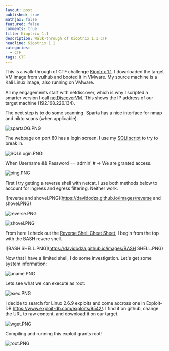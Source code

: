 ```yaml
---
layout: post
published: true
mathjax: false
featured: false
comments: true
title: Kioptrix 1.1
description: Walk-through of Kioptrix 1.1 CTF
headline: Kioptrix 1.1
categories:
  - CTF
tags: CTF
---
```


This is a walk-through of CTF challenge [Kioptrix 1.1](https://www.vulnhub.com/entry/kioptrix-level-11-2,23/). I downloaded the target VM image from vulhub and booted it in VMware. My source machine is a Kali Linux image, also running on VMware.

All my engagements start with netdiscover, which is why I scripted a smarter version I call [netDiscoverVM](https://github.com/davidodza/Pre-OSCP/blob/master/netdiscoverVM.bash). This shows the IP address of our target machine (192.168.226.134).

   
The next step is to do some scanning. Sparta has a nice interface for nmap and nikto scans (when applicable).

![spartaOG.PNG](https://davidodza.github.io/images/spartaOG.PNG)

The webpage on port 80 has a login screen. I use my [SQLi script](https://github.com/davidodza/Pre-OSCP/blob/master/LogonInjectionSQL.py) to try to break in.

![SQLiLogin.PNG](https://davidodza.github.io/images/SQLiLogin.PNG)

When Username && Password == admin' # -> We are granted access.

![ping.PNG](https://davidodza.github.io/images/ping.PNG)

First I try getting a reverse shell with netcat. I use both methods below to account for ingress and egress filtering. Neither work.

![reverse and shovel.PNG](https://davidodza.github.io/images/reverse and shovel.PNG)

![reverse.PNG](https://davidodza.github.io/images/reverse.PNG)

![shovel.PNG](https://davidodza.github.io/images/shovel.PNG)

From here I check out the [Reverse Shell Cheat Sheet](http://pentestmonkey.net/cheat-sheet/shells/reverse-shell-cheat-sheet), I begin from the top with the BASH revere shell.

![BASH SHELL.PNG](https://davidodza.github.io/images/BASH SHELL.PNG)

Now that I have a limited shell, I do some investigation. Let's get some system information:

![uname.PNG](https://davidodza.github.io/images/uname.PNG)

Lets see what we can execute as root:

![exec.PNG](https://davidodza.github.io/images/exec.PNG)

I decide to search for Linux 2.6.9 exploits and come accross one in Exploit-DB https://www.exploit-db.com/exploits/9542/. I find it on github, change the URL to raw content, and download it on our target.

![wget.PNG](https://davidodza.github.io/images/wget.PNG)

Compiling and running this exploit grants root!

![root.PNG](https://davidodza.github.io/images/root.PNG)
